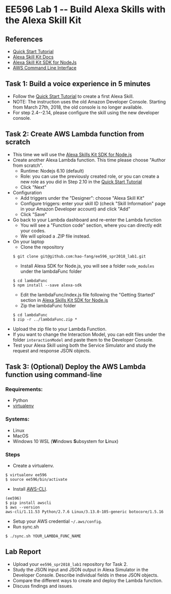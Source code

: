 # EE596 Lab 1 -- Build Alexa Skills with the Alexa Skill Kit

## References
* [Quick Start Tutorial](https://developer.amazon.com/alexa-skills-kit/alexa-skill-quick-start-tutorial)
* [Alexa Skill Kit Docs](https://developer.amazon.com/docs/ask-overviews/build-skills-with-the-alexa-skills-kit.html)
* [Alexa Skill Kit SDK for NodeJs](https://github.com/alexa/alexa-skills-kit-sdk-for-nodejs)
* [AWS Command Line Interface](https://aws.amazon.com/cli/)

## Task 1: Build a voice experience in 5 minutes
* Follow the [Quick Start Tutorial](https://developer.amazon.com/alexa-skills-kit/alexa-skill-quick-start-tutorial) to create a first Alexa Skill.
* NOTE: The instruction uses the old Amazon Developer Console. Starting from March 27th, 2018, the old console is no longer available.
* For step 2.4--2.14, please configure the skill using the new developer console.

## Task 2: Create AWS Lambda function from scratch
* This time we will use the [Alexa Skills Kit SDK for Node.js](https://github.com/alexa/alexa-skills-kit-sdk-for-nodejs)
* Create another Alexa Lambda function. This time please choose "Author from scratch".
  * Runtime: Nodejs 6.10 (default)
  * Role: you can use the previously created role, or you can create a new role as you did in Step 2.10 in the [Quick Start Tutorial](https://developer.amazon.com/alexa-skills-kit/alexa-skill-quick-start-tutorial)
  * Click "Next"
* Configuration
  * Add triggers under the "Designer": choose "Alexa Skill Kit"
  * Configure triggers: enter your skill ID (check "Skill Information" page in your Amazon Developer account) and click "Add"
  * Click "Save" 
* Go back to your Lambda dashboard and re-enter the Lambda function
  * You will see a "Function code" section, where you can directly edit your codes.
  * We will upload a .ZIP file instead.
* On your laptop
  * Clone the repository
  ```
  $ git clone git@github.com:hao-fang/ee596_spr2018_lab1.git
  ```
  * Install Alexa SDK for Node.js, you will see a folder `node_modules` under the lambdaFunc folder
  ```
  $ cd lambdaFunc
  $ npm install --save alexa-sdk
  ```
  * Edit the lambdaFunc/index.js file following the "Getting Started" section in [Alexa Skills Kit SDK for Node.js](https://github.com/alexa/alexa-skills-kit-sdk-for-nodejs)
  * Zip the lambdaFunc folder
  ```
  $ cd lambdaFunc
  $ zip -r ../lambdaFunc.zip *
  ```
* Upload the zip file to your Lambda Function.
* If you want to change the Interaction Model, you can edit files under the folder `interactionModel` and paste them to the Developer Console.
* Test your Alexa Skill using both the Service Simulator and study the request and response JSON objects.

## Task 3: (Optional) Deploy the AWS Lambda function using command-line

### Requirements:
* Python
* [virtualenv](https://virtualenv.pypa.io/en/stable/)

### Systems:
* Linux
* MacOS
* Windows 10 WSL (**W**indows **S**ubsystem for **L**inux)

### Steps
* Create a virtualenv.
```
$ virtualenv ee596
$ source ee596/bin/activate
```
* Install [AWS-CLI](https://aws.amazon.com/cli/).
```
(ee596)
$ pip install awscli
$ aws --version
aws-cli/1.11.53 Python/2.7.6 Linux/3.13.0-105-generic botocore/1.5.16
```
* Setup your AWS credential `~/.aws/config`.
* Run sync.sh
```
$ ./sync.sh YOUR_LAMBDA_FUNC_NAME
```

## Lab Report
* Upload your `ee596_spr2018_lab1` repository for Task 2.
* Study the JSON input and JSON output in Alexa Simulator in the Developer Console. Describe individual fields in these JSON objects.
* Compare the different ways to create and deploy the Lambda function.
* Discuss findings and issues.
